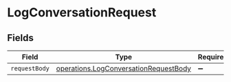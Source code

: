 # LogConversationRequest


## Fields

| Field                                                                                          | Type                                                                                           | Required                                                                                       | Description                                                                                    |
| ---------------------------------------------------------------------------------------------- | ---------------------------------------------------------------------------------------------- | ---------------------------------------------------------------------------------------------- | ---------------------------------------------------------------------------------------------- |
| `requestBody`                                                                                  | [operations.LogConversationRequestBody](../../models/operations/logconversationrequestbody.md) | :heavy_minus_sign:                                                                             | N/A                                                                                            |